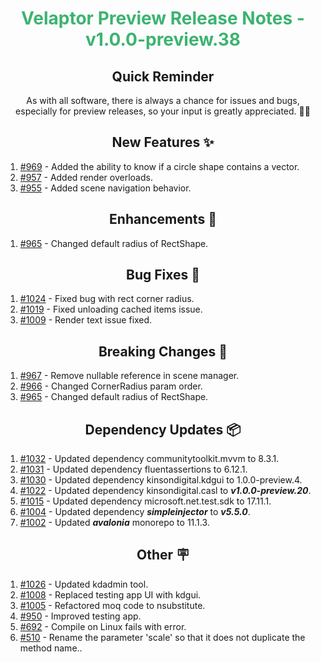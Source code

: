 <h1 align="center" style="color: mediumseagreen;font-weight: bold;">
Velaptor Preview Release Notes - v1.0.0-preview.38
</h1>

<h2 align="center" style="font-weight: bold;">Quick Reminder</h2>

<div align="center">

As with all software, there is always a chance for issues and bugs, especially for preview releases, so your input is greatly appreciated. 🙏🏼
</div>

<h2 align="center" style="font-weight: bold;">New Features ✨</h2>

1. [#969](https://github.com/KinsonDigital/Velaptor/issues/969) - Added the ability to know if a circle shape contains a vector.
2. [#957](https://github.com/KinsonDigital/Velaptor/issues/957) - Added render overloads.
3. [#955](https://github.com/KinsonDigital/Velaptor/issues/955) - Added scene navigation behavior.

<h2 align="center" style="font-weight: bold;">Enhancements 💎</h2>

1. [#965](https://github.com/KinsonDigital/Velaptor/issues/965) - Changed default radius of RectShape.

<h2 align="center" style="font-weight: bold;">Bug Fixes 🐛</h2>

1. [#1024](https://github.com/KinsonDigital/Velaptor/issues/1024) - Fixed bug with rect corner radius.
2. [#1019](https://github.com/KinsonDigital/Velaptor/issues/1019) - Fixed unloading cached items issue.
3. [#1009](https://github.com/KinsonDigital/Velaptor/issues/1009) - Render text issue fixed.

<h2 align="center" style="font-weight: bold;">Breaking Changes 🧨</h2>

1. [#967](https://github.com/KinsonDigital/Velaptor/issues/967) - Remove nullable reference in scene manager.
2. [#966](https://github.com/KinsonDigital/Velaptor/issues/966) - Changed CornerRadius param order.
3. [#965](https://github.com/KinsonDigital/Velaptor/issues/965) - Changed default radius of RectShape.

<h2 align="center" style="font-weight: bold;">Dependency Updates 📦</h2>

1. [#1032](https://github.com/KinsonDigital/Velaptor/pull/1032) - Updated dependency communitytoolkit.mvvm to 8.3.1.
2. [#1031](https://github.com/KinsonDigital/Velaptor/pull/1031) - Updated dependency fluentassertions to 6.12.1.
3. [#1030](https://github.com/KinsonDigital/Velaptor/pull/1030) - Updated dependency kinsondigital.kdgui to 1.0.0-preview.4.
4. [#1022](https://github.com/KinsonDigital/Velaptor/pull/1022) - Updated dependency kinsondigital.casl to _**v1.0.0-preview.20**_.
5. [#1015](https://github.com/KinsonDigital/Velaptor/pull/1015) - Updated dependency microsoft.net.test.sdk to 17.11.1.
6. [#1004](https://github.com/KinsonDigital/Velaptor/pull/1004) - Updated dependency _**simpleinjector**_ to _**v5.5.0**_.
7. [#1002](https://github.com/KinsonDigital/Velaptor/pull/1002) - Updated _**avalonia**_ monorepo to 11.1.3.

<h2 align="center" style="font-weight: bold;">Other 🪧</h2>

1. [#1026](https://github.com/KinsonDigital/Velaptor/issues/1026) - Updated kdadmin tool.
2. [#1008](https://github.com/KinsonDigital/Velaptor/issues/1008) - Replaced testing app UI with kdgui.
3. [#1005](https://github.com/KinsonDigital/Velaptor/issues/1005) - Refactored moq code to nsubstitute.
4. [#950](https://github.com/KinsonDigital/Velaptor/issues/950) - Improved testing app.
5. [#692](https://github.com/KinsonDigital/Velaptor/issues/692) -  Compile on Linux fails with error.
6. [#510](https://github.com/KinsonDigital/Velaptor/issues/510) - Rename the parameter 'scale' so that it does not duplicate the method name..
